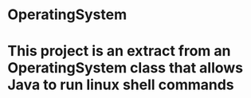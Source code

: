 # OperatingSystem
# This project is an extract from an OperatingSystem class that allows Java to run linux shell commands